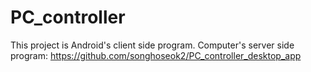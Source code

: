 # PC_controller

This project is Android's client side program.
Computer's server side program:
https://github.com/songhoseok2/PC_controller_desktop_app
